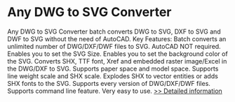 # Any DWG to SVG Converter
Any DWG to SVG Converter batch converts DWG to SVG, DXF to SVG and DWF to SVG without the need of AutoCAD.
Key Features:
Batch converts an unlimited number of DWG/DXF/DWF files to SVG. 
AutoCAD NOT required. 
Enables you to set the SVG Size. 
Enables you to set the background color of the SVG. 
Converts SHX, TTF font, Xref and embedded raster image/Excel in the DWG/DXF to SVG. 
Supports paper space and model space. 
Supports line weight scale and SHX scale. 
Explodes SHX to vector entities or adds SHX fonts to the SVG. 
Supports every version of DWG/DXF/DWF files. 
Supports command line feature. 
Very easy to use. 
[>> Detailed information](https://secure.shareit.com/shareit/product.html?productid=300662513&affiliateid=200057808)